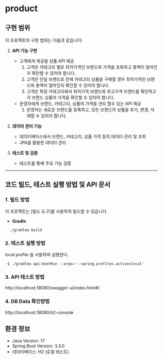 # product

## 구현 범위
이 프로젝트의 구현 범위는 다음과 같습니다:

1. **API 기능 구현**  
   - 고객에게 제공될 상품 API 제공
     1. 고객은 카테고리 별로 최저가격인 브랜드와 가격을 조회하고 총액이 얼마인지 확인할 수 있어야 합니다.
     2. 고객은 단일 브랜드로 전체 카테고리 상품을 구매할 경우 최저가격인 브랜드와 총액이 얼마인지 확인할 수 있어야 합니다.
     3. 고객은 특정 카테고리에서 최저가격 브랜드와 최고가격 브랜드를 확인하고 각 브랜드 상품의 가격을 확인할 수 있어야 합니다.
   - 운영자에게 브랜드, 카테고리, 상품의 가격을 관리 할수 있는 API 제공
     1. 운영자는 새로운 브랜드를 등록하고, 모든 브랜드의 상품을 추가, 변경, 삭제할 수 있어야 합니다.

2. **데이터 관리 기능**  
   - 데이터베이스에서 브랜드, 카테고리, 상품 가격 등의 데이터 관리 및 조회
   - JPA를 활용한 데이터 관리

3. **테스트 및 검증**  
   - 테스트를 통해 주요 기능 검증
   
---

## 코드 빌드, 테스트 실행 방법 및 API 문서

### 1. 빌드 방법
이 프로젝트는 [빌드 도구]를 사용하여 빌드할 수 있습니다.

- **Gradle**
```shell
  ./gradlew build
```
### 2. 테스트 실행 방법
local profile 을 사용하여 실행한다.
```shell
 $ ./gradlew api:bootRun --args='--spring.profiles.active=local'
```
### 3. API 테스트 방법
http://localhost:18080/swagger-ui/index.html#/
### 4. DB Data 확인방법
http://localhost:18080/h2-console


## 환경 정보 
- Java Version: 17
- Spring Boot Version: 3.3.0
- 데이터베이스: H2 (로컬 테스트)
